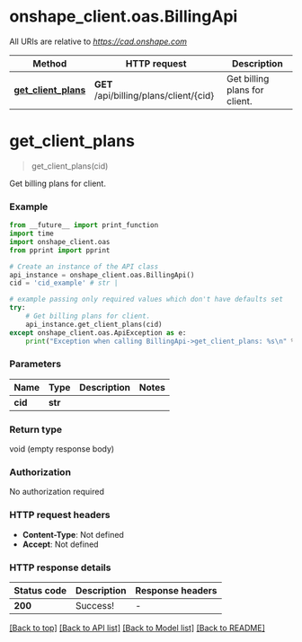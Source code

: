 # onshape_client.oas.BillingApi

All URIs are relative to *https://cad.onshape.com*

Method | HTTP request | Description
------------- | ------------- | -------------
[**get_client_plans**](BillingApi.md#get_client_plans) | **GET** /api/billing/plans/client/{cid} | Get billing plans for client.


# **get_client_plans**
> get_client_plans(cid)

Get billing plans for client.

### Example

```python
from __future__ import print_function
import time
import onshape_client.oas
from pprint import pprint

# Create an instance of the API class
api_instance = onshape_client.oas.BillingApi()
cid = 'cid_example' # str | 

# example passing only required values which don't have defaults set
try:
    # Get billing plans for client.
    api_instance.get_client_plans(cid)
except onshape_client.oas.ApiException as e:
    print("Exception when calling BillingApi->get_client_plans: %s\n" % e)
```

### Parameters

Name | Type | Description  | Notes
------------- | ------------- | ------------- | -------------
 **cid** | **str**|  |

### Return type

void (empty response body)

### Authorization

No authorization required

### HTTP request headers

 - **Content-Type**: Not defined
 - **Accept**: Not defined

### HTTP response details
| Status code | Description | Response headers |
|-------------|-------------|------------------|
**200** | Success! |  -  |

[[Back to top]](#) [[Back to API list]](../README.md#documentation-for-api-endpoints) [[Back to Model list]](../README.md#documentation-for-models) [[Back to README]](../README.md)

